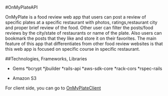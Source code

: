 #OnMyPlateAPI

OnMyPlate is a food review web app that users can post a review of specific plates at a specific restaurant with photos, ratings,restaurant city and proper brief review of the food. Other user can filter the posts/food reviews by the city/state of restaurants or name of the plate. Also users can bookmark the posts that they like and store it on their favorites. The main feature of this app that differentiates from other food review websites is that this web app is focused on specific course in specific restaurant.

##Technologies, Frameworks, Libraries

- Gems
  *bcrypt
  *jbuilder
  *rails\-api
  *aws\-sdk\-core
  *rack\-cors
  *rspec\-rails

- Amazon S3 

For client side, you can go to [OnMyPlateClient](https://github.com/cyurtbil/OnMyPlateClient)
